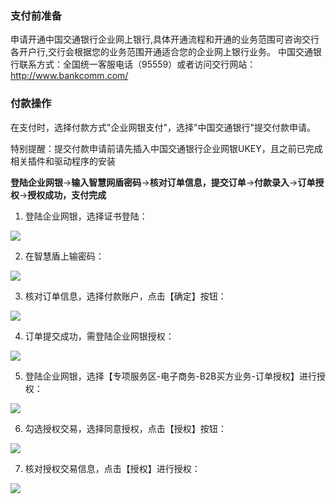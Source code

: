 ### 支付前准备
申请开通中国交通银行企业网上银行,具体开通流程和开通的业务范围可咨询交行各开户行,交行会根据您的业务范围开通适合您的企业网上银行业务。
中国交通银行联系方式：全国统一客服电话（95559）或者访问交行网站：http://www.bankcomm.com/

### 付款操作
在支付时，选择付款方式"企业网银支付"，选择"中国交通银行"提交付款申请。

特别提醒：提交付款申请前请先插入中国交通银行企业网银UKEY，且之前已完成相关插件和驱动程序的安装

**登陆企业网银**→**输入智慧网盾密码**→**核对订单信息，提交订单**→**付款录入**→**订单授权**→**授权成功，支付完成**

1. 登陆企业网银，选择证书登陆：

![](https://img30.360buyimg.com/pophelp/jfs/t6127/165/3066076726/218209/3637876e/594b3bf3N749f3bf7.png)

2. 在智慧盾上输密码：

![](https://img30.360buyimg.com/pophelp/jfs/t6682/205/1112613745/252646/25f0192a/594b3c08Ne8329c9c.png)

3. 核对订单信息，选择付款账户，点击【确定】按钮：

![](https://img30.360buyimg.com/pophelp/jfs/t6730/280/1105766983/137983/aa15fe5d/594b3c0fNb01549ce.png)

4. 订单提交成功，需登陆企业网银授权：

![](https://img30.360buyimg.com/pophelp/jfs/t5848/242/4219065863/87035/ac6592bf/594b3c12Nd123626f.png)

5. 登陆企业网银，选择【专项服务区-电子商务-B2B买方业务-订单授权】进行授权：

![](https://img30.360buyimg.com/pophelp/jfs/t5926/127/3177228422/183268/5ad6856c/594b3c1dN649573d7.png)

6. 勾选授权交易，选择同意授权，点击【授权】按钮：

![](https://img30.360buyimg.com/pophelp/jfs/t6235/358/1113038633/208036/a545ae7e/594b3c1fN768490be.png)

7. 核对授权交易信息，点击【授权】进行授权：

![](https://img30.360buyimg.com/pophelp/jfs/t5791/241/4305864885/133713/5bd5819c/594b3f93N44eaa6bb.png)
